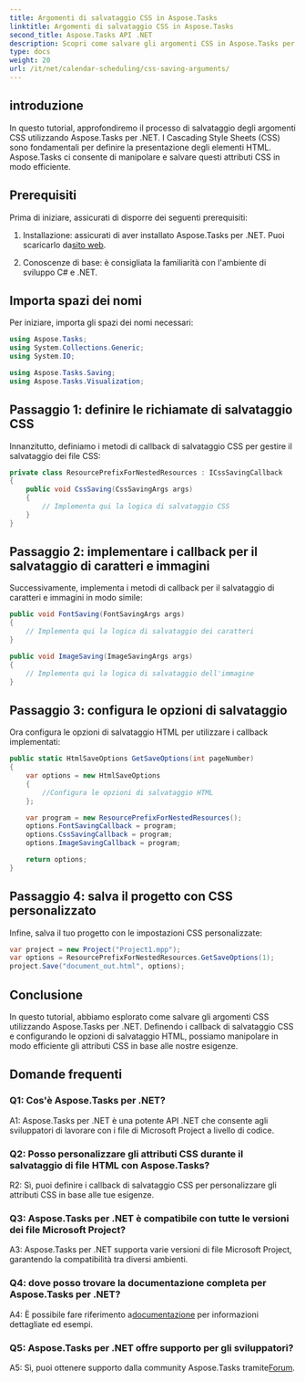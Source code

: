 ```yaml
---
title: Argomenti di salvataggio CSS in Aspose.Tasks
linktitle: Argomenti di salvataggio CSS in Aspose.Tasks
second_title: Aspose.Tasks API .NET
description: Scopri come salvare gli argomenti CSS in Aspose.Tasks per .NET per personalizzare l'output HTML. Migliora la presentazione con impostazioni CSS personalizzate.
type: docs
weight: 20
url: /it/net/calendar-scheduling/css-saving-arguments/
---
```

## introduzione

In questo tutorial, approfondiremo il processo di salvataggio degli argomenti CSS utilizzando Aspose.Tasks per .NET. I Cascading Style Sheets (CSS) sono fondamentali per definire la presentazione degli elementi HTML. Aspose.Tasks ci consente di manipolare e salvare questi attributi CSS in modo efficiente.

## Prerequisiti

Prima di iniziare, assicurati di disporre dei seguenti prerequisiti:

1.  Installazione: assicurati di aver installato Aspose.Tasks per .NET. Puoi scaricarlo da[sito web](https://releases.aspose.com/tasks/net/).

2. Conoscenze di base: è consigliata la familiarità con l'ambiente di sviluppo C# e .NET.

## Importa spazi dei nomi

Per iniziare, importa gli spazi dei nomi necessari:

```csharp
using Aspose.Tasks;
using System.Collections.Generic;
using System.IO;

using Aspose.Tasks.Saving;
using Aspose.Tasks.Visualization;

```
## Passaggio 1: definire le richiamate di salvataggio CSS

Innanzitutto, definiamo i metodi di callback di salvataggio CSS per gestire il salvataggio dei file CSS:

```csharp
private class ResourcePrefixForNestedResources : ICssSavingCallback
{
    public void CssSaving(CssSavingArgs args)
    {
        // Implementa qui la logica di salvataggio CSS
    }
}
```

## Passaggio 2: implementare i callback per il salvataggio di caratteri e immagini

Successivamente, implementa i metodi di callback per il salvataggio di caratteri e immagini in modo simile:

```csharp
public void FontSaving(FontSavingArgs args)
{
    // Implementa qui la logica di salvataggio dei caratteri
}

public void ImageSaving(ImageSavingArgs args)
{
    // Implementa qui la logica di salvataggio dell'immagine
}
```

## Passaggio 3: configura le opzioni di salvataggio

Ora configura le opzioni di salvataggio HTML per utilizzare i callback implementati:

```csharp
public static HtmlSaveOptions GetSaveOptions(int pageNumber)
{
    var options = new HtmlSaveOptions
    {
        //Configura le opzioni di salvataggio HTML
    };

    var program = new ResourcePrefixForNestedResources();
    options.FontSavingCallback = program;
    options.CssSavingCallback = program;
    options.ImageSavingCallback = program;

    return options;
}
```

## Passaggio 4: salva il progetto con CSS personalizzato

Infine, salva il tuo progetto con le impostazioni CSS personalizzate:

```csharp
var project = new Project("Project1.mpp");
var options = ResourcePrefixForNestedResources.GetSaveOptions(1);
project.Save("document_out.html", options);
```

## Conclusione

In questo tutorial, abbiamo esplorato come salvare gli argomenti CSS utilizzando Aspose.Tasks per .NET. Definendo i callback di salvataggio CSS e configurando le opzioni di salvataggio HTML, possiamo manipolare in modo efficiente gli attributi CSS in base alle nostre esigenze.

## Domande frequenti

### Q1: Cos'è Aspose.Tasks per .NET?

A1: Aspose.Tasks per .NET è una potente API .NET che consente agli sviluppatori di lavorare con i file di Microsoft Project a livello di codice.

### Q2: Posso personalizzare gli attributi CSS durante il salvataggio di file HTML con Aspose.Tasks?

R2: Sì, puoi definire i callback di salvataggio CSS per personalizzare gli attributi CSS in base alle tue esigenze.

### Q3: Aspose.Tasks per .NET è compatibile con tutte le versioni dei file Microsoft Project?

A3: Aspose.Tasks per .NET supporta varie versioni di file Microsoft Project, garantendo la compatibilità tra diversi ambienti.

### Q4: dove posso trovare la documentazione completa per Aspose.Tasks per .NET?

A4: È possibile fare riferimento a[documentazione](https://reference.aspose.com/tasks/net/) per informazioni dettagliate ed esempi.

### Q5: Aspose.Tasks per .NET offre supporto per gli sviluppatori?

 A5: Sì, puoi ottenere supporto dalla community Aspose.Tasks tramite[Forum](https://forum.aspose.com/c/tasks/15).
